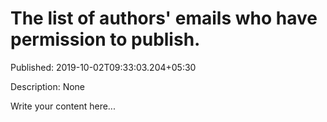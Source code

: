 # The list of authors' emails who have permission to publish.

Published: 2019-10-02T09:33:03.204+05:30

Description: None

Write your content here...